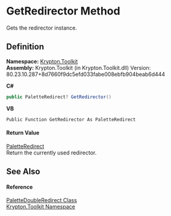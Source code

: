 # GetRedirector Method


Gets the redirector instance.



## Definition
**Namespace:** <a href="79d2eac2-21f4-54ff-7552-b20c33c30600.md">Krypton.Toolkit</a>  
**Assembly:** Krypton.Toolkit (in Krypton.Toolkit.dll) Version: 80.23.10.287+8d7660f9dc5efd033fabe008ebfb904beab6d444

**C#**
``` C#
public PaletteRedirect? GetRedirector()
```
**VB**
``` VB
Public Function GetRedirector As PaletteRedirect
```



#### Return Value
<a href="eb4bd14d-b283-a570-c104-b4d55603d473.md">PaletteRedirect</a>  
Return the currently used redirector.

## See Also


#### Reference
<a href="3c99950a-cc84-287b-0860-b897032948db.md">PaletteDoubleRedirect Class</a>  
<a href="79d2eac2-21f4-54ff-7552-b20c33c30600.md">Krypton.Toolkit Namespace</a>  

